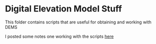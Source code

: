 # Digital Elevation Model Stuff

This folder contains scripts that are useful for obtaining and working with DEMS

I posted some notes one working with the scripts [here](https://scottyhq.github.io/blog/2014/04/29/get-roipac-dem/)
